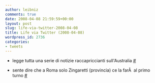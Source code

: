 ```yaml
---
author: leibniz
comments: true
date: 2008-04-08 21:59:59+00:00
layout: post
slug: life-via-twitter-2008-04-08
title: Life via Twitter (2008-04-08)
wordpress_id: 2736
categories:
- tweets
---
```



	
- legge tutta una serie di notizie raccapriccianti  sull'Australia [#](http://twitter.com/leibniz/statuses/784960438)

	
- sente dire che a Roma solo Zingaretti (provincia) ce la farÃ  al primo turno [#](http://twitter.com/leibniz/statuses/785163305)


